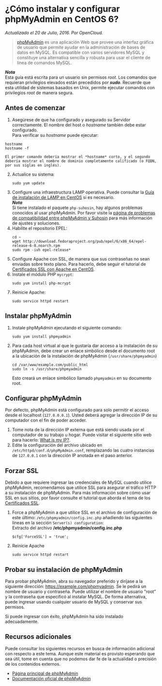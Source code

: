 # ¿Cómo instalar y configurar phpMyAdmin en CentOS 6?
*Actualizado el 20 de Julio, 2016. Por OpenCloud.*

>[phpMyAdmin](https://www.phpmyadmin.net/ "phpMyAdmin") es una aplicación Web que provee una interfaz gráfica de usuario que permite ayudar en la administración de bases de datos en MySQL. Es compatible con varios servidores MySQL y constituye una alternativa sencilla y robusta para usar el cliente de línea de comandos MySQL.

***Nota***  
Esta guía está escrita para un usuario sin permisos *root*. Los comandos que requieran privilegios elevados están precedidos por ***sudo***. Recuerde que esta utilidad de sistemas basados en Unix, permite ejecutar comandos con privilegios *root* de manera segura.

## Antes de comenzar

1. Asegúrese de que ha configurado y asegurado su Servidor correctamente. El nombre del host o *hostname* también debe estar configurado.  
Para verificar su *hostname* puede ejecutar:
```
hostname
hostname -f
```
	El primer comando debería mostrar el *hostname* corto, y el segundo debería mostrar el nombre de dominio completamente calificado (o FQDN, por sus siglas en inglés).
2. Actualice su sistema:  
	```
	sudo yum update
	```  
3. Configure una infraestructura LAMP operativa. Puede consultar la [Guía de instalación de LAMP en CentOS](agregar_enlace "instalación_LAMP") si es necesario.  
***Nota***  
Si tiene instalado el paquete `php-suhosin`, hay algunos problemas conocidos al usar phpMyAdmin. Por favor visite la [página de problemas de compatibilidad entre phpMyAdmin y Suhosin](http://www.hardened-php.net/hphp/troubleshooting.html "phpMyAdmin Suhosin troubleshooting") para más información de ajustes y soluciones.
4. Habilite el repositorio EPEL:  
	```
	cd ~  
	wget http://download.fedoraproject.org/pub/epel/6/x86_64/epel-release-6-8.noarch.rpm  
	sudo rpm -ivh epel-release*
	```
5. Configure Apache con SSL, de manera que sus contraseñas no sean enviadas sobre texto plano. Para hacerlo, debe seguir el tutorial de [Certificados SSL con Apache en CentOS](https://www.linode.com/docs/security/ssl/ssl-apache2-centos "SSL Apache CentOS Tutorial").
6. Instale el módulo PHP `mycrypt`:  
	```
	sudo yum install php-mcrypt
	```  
7. Reinicie Apache:  
	```
	sudo service httpd restart
	```

## Instalar phpMyAdmin

1. Instale phpMyAdmin ejecutando el siguiente comando:  
	```
	sudo yum install phpmyadmin
	```  
2. Para cada host virtual al que le gustaría dar acceso a la instalación de su phpMyAdmin, debe crear un enlace simbólico desde el documento root a la ubicación de la instalación de phpMyAdmin (`/usr/share/phpmyadmin`)  
	```
	cd /var/www/example.com/public_html  
	sudo ln -s /usr/share/phpmyadmin
	```  
	Esto creará un enlace simbólico llamado `phpmyadmin` en su documento root.

## Configurar phpMyAdmin

Por defecto, phpMyAdmin está configurado para solo permitir el acceso desde el localhost (`127.0.0.0.1`). Usted deberá agregar la dirección IP de su computador con el fin de poder acceder.

1. Tome nota de la dirección IP externa que está siendo usada por el computador de su trabajo u hogar. Puede visitar el siguiente sitio web para hacerlo: [What is my IP?](http://www.whatismyip.com "What is my IP website"). 
2. Edite la configuración del archivo ubicado en `/etc/httpd/conf.d/phpMyAdmin.conf`, remplazando las cuatro instancias de `127.0.0.1` con la dirección IP anotada en el paso anterior.

## Forzar SSL

Debido a que requiere ingresar las credenciales de MySQL cuando utilice phpMyAdmin, recomendamos que utilice SSL para asegurar el tráfico HTTP a su instalación de phpMyAdmin. Para más información sobre cómo usar SSL en sus sitios, por favor consulte el tutorial que aborda el tema de los [Certificados SSL](https://www.linode.com/docs/security/ssl// "certificados SSL").

1. Force a phpMyAdmin a que utilice SSL en el archivo de configuración de este último: `/etc/phpmyadmin/config.inc.php` añadiendo las siguientes líneas en la sección `Server(s) configuration`:  
Extracto del archivo **/etc/phpmyadmin/config.inc.php**  
	```
	$cfg['ForceSSL'] = 'true';
	```
2. Reinicie Apache  
	```
	sudo service httpd restart
	```
## Probar su instalación de phpMyAdmin

Para probar phpMyAdmin, abra su navegador preferido y diríjase a la siguiente dirección: https://example.com/phpmyadmin. Se le pedirá un nombre de usuario y contraseña. Puede utilizar el nombre de usuario "root" y la contraseña que especificó al instalar MySQL. De forma alternativa, puede ingresar usando cualquier usuario de MySQL y conservar sus permisos.

Si puede ingresar con éxito, phpMyAdmin ha sido instalado adecuadamente.

## Recursos adicionales

Puede consultar los siguientes recursos en busca de información adicional con respecto a este tema. Aunque este material es provisto esperando que sea útil, tome en cuenta que no podemos dar fe de la actualidad o precisión de los contenidos externos.  

* [Página principal de phpMyAdmin](https://www.phpmyadmin.net/ "phpMyAdmin")
* [Documentación oficial de phpMyAdmin](http://www.phpmyadmin.net/home_page/docs.php "Documentación phpMyAdmin")
